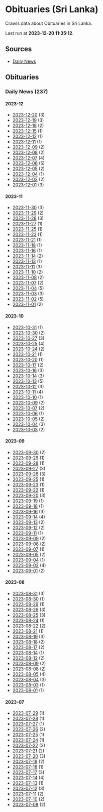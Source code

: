 # Obituaries (Sri Lanka)

Crawls data about Obituaries in Sri Lanka.

Last run at **2023-12-20 11:35:12**.

## Sources

* [Daily News](https://www.dailynews.lk)

## Obituaries

### Daily News (237)

#### 2023-12

* [2023-12-20](data/daily-news/2023-12-20.json) (3)
* [2023-12-19](data/daily-news/2023-12-19.json) (3)
* [2023-12-18](data/daily-news/2023-12-18.json) (2)
* [2023-12-15](data/daily-news/2023-12-15.json) (1)
* [2023-12-12](data/daily-news/2023-12-12.json) (1)
* [2023-12-11](data/daily-news/2023-12-11.json) (1)
* [2023-12-09](data/daily-news/2023-12-09.json) (2)
* [2023-12-08](data/daily-news/2023-12-08.json) (2)
* [2023-12-07](data/daily-news/2023-12-07.json) (4)
* [2023-12-06](data/daily-news/2023-12-06.json) (5)
* [2023-12-05](data/daily-news/2023-12-05.json) (2)
* [2023-12-04](data/daily-news/2023-12-04.json) (1)
* [2023-12-02](data/daily-news/2023-12-02.json) (2)
* [2023-12-01](data/daily-news/2023-12-01.json) (3)

#### 2023-11

* [2023-11-30](data/daily-news/2023-11-30.json) (3)
* [2023-11-29](data/daily-news/2023-11-29.json) (2)
* [2023-11-28](data/daily-news/2023-11-28.json) (3)
* [2023-11-27](data/daily-news/2023-11-27.json) (1)
* [2023-11-25](data/daily-news/2023-11-25.json) (1)
* [2023-11-23](data/daily-news/2023-11-23.json) (1)
* [2023-11-21](data/daily-news/2023-11-21.json) (1)
* [2023-11-18](data/daily-news/2023-11-18.json) (1)
* [2023-11-16](data/daily-news/2023-11-16.json) (1)
* [2023-11-14](data/daily-news/2023-11-14.json) (2)
* [2023-11-13](data/daily-news/2023-11-13.json) (1)
* [2023-11-11](data/daily-news/2023-11-11.json) (3)
* [2023-11-10](data/daily-news/2023-11-10.json) (2)
* [2023-11-08](data/daily-news/2023-11-08.json) (2)
* [2023-11-07](data/daily-news/2023-11-07.json) (2)
* [2023-11-04](data/daily-news/2023-11-04.json) (5)
* [2023-11-03](data/daily-news/2023-11-03.json) (3)
* [2023-11-02](data/daily-news/2023-11-02.json) (5)
* [2023-11-01](data/daily-news/2023-11-01.json) (2)

#### 2023-10

* [2023-10-31](data/daily-news/2023-10-31.json) (1)
* [2023-10-30](data/daily-news/2023-10-30.json) (2)
* [2023-10-27](data/daily-news/2023-10-27.json) (3)
* [2023-10-25](data/daily-news/2023-10-25.json) (4)
* [2023-10-24](data/daily-news/2023-10-24.json) (2)
* [2023-10-21](data/daily-news/2023-10-21.json) (1)
* [2023-10-20](data/daily-news/2023-10-20.json) (1)
* [2023-10-17](data/daily-news/2023-10-17.json) (2)
* [2023-10-16](data/daily-news/2023-10-16.json) (3)
* [2023-10-14](data/daily-news/2023-10-14.json) (3)
* [2023-10-13](data/daily-news/2023-10-13.json) (5)
* [2023-10-12](data/daily-news/2023-10-12.json) (3)
* [2023-10-11](data/daily-news/2023-10-11.json) (4)
* [2023-10-10](data/daily-news/2023-10-10.json) (1)
* [2023-10-09](data/daily-news/2023-10-09.json) (2)
* [2023-10-07](data/daily-news/2023-10-07.json) (2)
* [2023-10-06](data/daily-news/2023-10-06.json) (1)
* [2023-10-05](data/daily-news/2023-10-05.json) (2)
* [2023-10-04](data/daily-news/2023-10-04.json) (3)
* [2023-10-03](data/daily-news/2023-10-03.json) (2)

#### 2023-09

* [2023-09-30](data/daily-news/2023-09-30.json) (2)
* [2023-09-29](data/daily-news/2023-09-29.json) (1)
* [2023-09-28](data/daily-news/2023-09-28.json) (1)
* [2023-09-27](data/daily-news/2023-09-27.json) (3)
* [2023-09-26](data/daily-news/2023-09-26.json) (3)
* [2023-09-25](data/daily-news/2023-09-25.json) (1)
* [2023-09-23](data/daily-news/2023-09-23.json) (1)
* [2023-09-22](data/daily-news/2023-09-22.json) (1)
* [2023-09-20](data/daily-news/2023-09-20.json) (3)
* [2023-09-19](data/daily-news/2023-09-19.json) (1)
* [2023-09-18](data/daily-news/2023-09-18.json) (1)
* [2023-09-16](data/daily-news/2023-09-16.json) (3)
* [2023-09-14](data/daily-news/2023-09-14.json) (4)
* [2023-09-13](data/daily-news/2023-09-13.json) (2)
* [2023-09-12](data/daily-news/2023-09-12.json) (2)
* [2023-09-11](data/daily-news/2023-09-11.json) (1)
* [2023-09-09](data/daily-news/2023-09-09.json) (2)
* [2023-09-08](data/daily-news/2023-09-08.json) (2)
* [2023-09-07](data/daily-news/2023-09-07.json) (1)
* [2023-09-05](data/daily-news/2023-09-05.json) (2)
* [2023-09-04](data/daily-news/2023-09-04.json) (1)
* [2023-09-02](data/daily-news/2023-09-02.json) (4)
* [2023-09-01](data/daily-news/2023-09-01.json) (2)

#### 2023-08

* [2023-08-31](data/daily-news/2023-08-31.json) (3)
* [2023-08-30](data/daily-news/2023-08-30.json) (1)
* [2023-08-29](data/daily-news/2023-08-29.json) (1)
* [2023-08-26](data/daily-news/2023-08-26.json) (3)
* [2023-08-25](data/daily-news/2023-08-25.json) (3)
* [2023-08-24](data/daily-news/2023-08-24.json) (1)
* [2023-08-22](data/daily-news/2023-08-22.json) (2)
* [2023-08-21](data/daily-news/2023-08-21.json) (1)
* [2023-08-19](data/daily-news/2023-08-19.json) (3)
* [2023-08-18](data/daily-news/2023-08-18.json) (2)
* [2023-08-17](data/daily-news/2023-08-17.json) (2)
* [2023-08-14](data/daily-news/2023-08-14.json) (1)
* [2023-08-12](data/daily-news/2023-08-12.json) (2)
* [2023-08-09](data/daily-news/2023-08-09.json) (2)
* [2023-08-08](data/daily-news/2023-08-08.json) (2)
* [2023-08-05](data/daily-news/2023-08-05.json) (4)
* [2023-08-04](data/daily-news/2023-08-04.json) (3)
* [2023-08-03](data/daily-news/2023-08-03.json) (1)
* [2023-08-01](data/daily-news/2023-08-01.json) (1)

#### 2023-07

* [2023-07-29](data/daily-news/2023-07-29.json) (1)
* [2023-07-28](data/daily-news/2023-07-28.json) (1)
* [2023-07-27](data/daily-news/2023-07-27.json) (1)
* [2023-07-26](data/daily-news/2023-07-26.json) (2)
* [2023-07-25](data/daily-news/2023-07-25.json) (1)
* [2023-07-24](data/daily-news/2023-07-24.json) (1)
* [2023-07-22](data/daily-news/2023-07-22.json) (3)
* [2023-07-21](data/daily-news/2023-07-21.json) (2)
* [2023-07-20](data/daily-news/2023-07-20.json) (3)
* [2023-07-19](data/daily-news/2023-07-19.json) (2)
* [2023-07-18](data/daily-news/2023-07-18.json) (1)
* [2023-07-17](data/daily-news/2023-07-17.json) (3)
* [2023-07-14](data/daily-news/2023-07-14.json) (4)
* [2023-07-13](data/daily-news/2023-07-13.json) (1)
* [2023-07-12](data/daily-news/2023-07-12.json) (3)
* [2023-07-11](data/daily-news/2023-07-11.json) (2)
* [2023-07-10](data/daily-news/2023-07-10.json) (2)
* [2023-07-08](data/daily-news/2023-07-08.json) (2)

